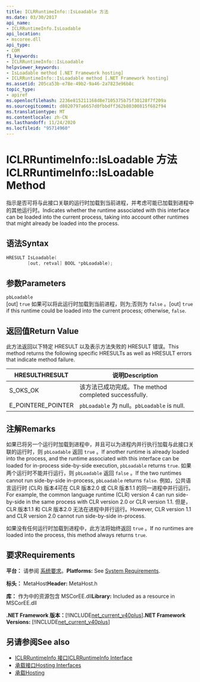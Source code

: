 ```yaml
---
title: ICLRRuntimeInfo::IsLoadable 方法
ms.date: 03/30/2017
api_name:
- ICLRRuntimeInfo.IsLoadable
api_location:
- mscoree.dll
api_type:
- COM
f1_keywords:
- ICLRRuntimeInfo::IsLoadable
helpviewer_keywords:
- IsLoadable method [.NET Framework hosting]
- ICLRRuntimeInfo::IsLoadable method [.NET Framework hosting]
ms.assetid: 205ca53b-e78e-49b2-9a46-2a7823e96b8c
topic_type:
- apiref
ms.openlocfilehash: 2236e815211168d8e7105375b75f30128f7f209a
ms.sourcegitcommit: d8020797a6657d0fbbdff362b80300815f682f94
ms.translationtype: MT
ms.contentlocale: zh-CN
ms.lasthandoff: 11/24/2020
ms.locfileid: "95714960"
---
```

# <a name="iclrruntimeinfoisloadable-method"></a><span data-ttu-id="c46da-102">ICLRRuntimeInfo::IsLoadable 方法</span><span class="sxs-lookup"><span data-stu-id="c46da-102">ICLRRuntimeInfo::IsLoadable Method</span></span>

<span data-ttu-id="c46da-103">指示是否可将与此接口关联的运行时加载到当前进程，并考虑可能已加载到进程中的其他运行时。</span><span class="sxs-lookup"><span data-stu-id="c46da-103">Indicates whether the runtime associated with this interface can be loaded into the current process, taking into account other runtimes that might already be loaded into the process.</span></span>  
  
## <a name="syntax"></a><span data-ttu-id="c46da-104">语法</span><span class="sxs-lookup"><span data-stu-id="c46da-104">Syntax</span></span>  
  
```cpp  
HRESULT IsLoadable(  
        [out, retval] BOOL *pbLoadable);  
```  
  
## <a name="parameters"></a><span data-ttu-id="c46da-105">参数</span><span class="sxs-lookup"><span data-stu-id="c46da-105">Parameters</span></span>  

 `pbLoadable`  
 <span data-ttu-id="c46da-106">[out] `true` 如果可以将此运行时加载到当前进程，则为;否则为 `false` 。</span><span class="sxs-lookup"><span data-stu-id="c46da-106">[out] `true` if this runtime could be loaded into the current process; otherwise, `false`.</span></span>  
  
## <a name="return-value"></a><span data-ttu-id="c46da-107">返回值</span><span class="sxs-lookup"><span data-stu-id="c46da-107">Return Value</span></span>  

 <span data-ttu-id="c46da-108">此方法返回以下特定 HRESULT 以及表示方法失败的 HRESULT 错误。</span><span class="sxs-lookup"><span data-stu-id="c46da-108">This method returns the following specific HRESULTs as well as HRESULT errors that indicate method failure.</span></span>  
  
|<span data-ttu-id="c46da-109">HRESULT</span><span class="sxs-lookup"><span data-stu-id="c46da-109">HRESULT</span></span>|<span data-ttu-id="c46da-110">说明</span><span class="sxs-lookup"><span data-stu-id="c46da-110">Description</span></span>|  
|-------------|-----------------|  
|<span data-ttu-id="c46da-111">S_OK</span><span class="sxs-lookup"><span data-stu-id="c46da-111">S_OK</span></span>|<span data-ttu-id="c46da-112">该方法已成功完成。</span><span class="sxs-lookup"><span data-stu-id="c46da-112">The method completed successfully.</span></span>|  
|<span data-ttu-id="c46da-113">E_POINTER</span><span class="sxs-lookup"><span data-stu-id="c46da-113">E_POINTER</span></span>|<span data-ttu-id="c46da-114">`pbLoadable` 为 null。</span><span class="sxs-lookup"><span data-stu-id="c46da-114">`pbLoadable` is null.</span></span>|  
  
## <a name="remarks"></a><span data-ttu-id="c46da-115">注解</span><span class="sxs-lookup"><span data-stu-id="c46da-115">Remarks</span></span>  

 <span data-ttu-id="c46da-116">如果已将另一个运行时加载到进程中，并且可以为进程内并行执行加载与此接口关联的运行时，则 `pbLoadable` 返回 `true` 。</span><span class="sxs-lookup"><span data-stu-id="c46da-116">If another runtime is already loaded into the process, and the runtime associated with this interface can be loaded for in-process side-by-side execution, `pbLoadable` returns `true`.</span></span> <span data-ttu-id="c46da-117">如果两个运行时不能并行运行，则 `pbLoadable` 返回 `false` 。</span><span class="sxs-lookup"><span data-stu-id="c46da-117">If the two runtimes cannot run side-by-side in-process, `pbLoadable` returns `false`.</span></span> <span data-ttu-id="c46da-118">例如，公共语言运行时 (CLR) 版本4可在 CLR 版本2.0 或 CLR 版本1.1 的同一进程中并行运行。</span><span class="sxs-lookup"><span data-stu-id="c46da-118">For example, the common language runtime (CLR) version 4 can run side-by-side in the same process with CLR version 2.0 or CLR version 1.1.</span></span> <span data-ttu-id="c46da-119">但是，CLR 版本1.1 和 CLR 版本2.0 无法在进程中并行运行。</span><span class="sxs-lookup"><span data-stu-id="c46da-119">However, CLR version 1.1 and CLR version 2.0 cannot run side-by-side in-process.</span></span>  
  
 <span data-ttu-id="c46da-120">如果没有任何运行时加载到进程中，此方法将始终返回 `true` 。</span><span class="sxs-lookup"><span data-stu-id="c46da-120">If no runtimes are loaded into the process, this method always returns `true`.</span></span>  
  
## <a name="requirements"></a><span data-ttu-id="c46da-121">要求</span><span class="sxs-lookup"><span data-stu-id="c46da-121">Requirements</span></span>  

 <span data-ttu-id="c46da-122">**平台：** 请参阅 [系统要求](../../get-started/system-requirements.md)。</span><span class="sxs-lookup"><span data-stu-id="c46da-122">**Platforms:** See [System Requirements](../../get-started/system-requirements.md).</span></span>  
  
 <span data-ttu-id="c46da-123">**标头：** MetaHost</span><span class="sxs-lookup"><span data-stu-id="c46da-123">**Header:** MetaHost.h</span></span>  
  
 <span data-ttu-id="c46da-124">**库：** 作为中的资源包含 MSCorEE.dll</span><span class="sxs-lookup"><span data-stu-id="c46da-124">**Library:** Included as a resource in MSCorEE.dll</span></span>  
  
 <span data-ttu-id="c46da-125">**.NET Framework 版本：**[!INCLUDE[net_current_v40plus](../../../../includes/net-current-v40plus-md.md)]</span><span class="sxs-lookup"><span data-stu-id="c46da-125">**.NET Framework Versions:** [!INCLUDE[net_current_v40plus](../../../../includes/net-current-v40plus-md.md)]</span></span>  
  
## <a name="see-also"></a><span data-ttu-id="c46da-126">另请参阅</span><span class="sxs-lookup"><span data-stu-id="c46da-126">See also</span></span>

- [<span data-ttu-id="c46da-127">ICLRRuntimeInfo 接口</span><span class="sxs-lookup"><span data-stu-id="c46da-127">ICLRRuntimeInfo Interface</span></span>](iclrruntimeinfo-interface.md)
- [<span data-ttu-id="c46da-128">承载接口</span><span class="sxs-lookup"><span data-stu-id="c46da-128">Hosting Interfaces</span></span>](hosting-interfaces.md)
- [<span data-ttu-id="c46da-129">承载</span><span class="sxs-lookup"><span data-stu-id="c46da-129">Hosting</span></span>](index.md)
